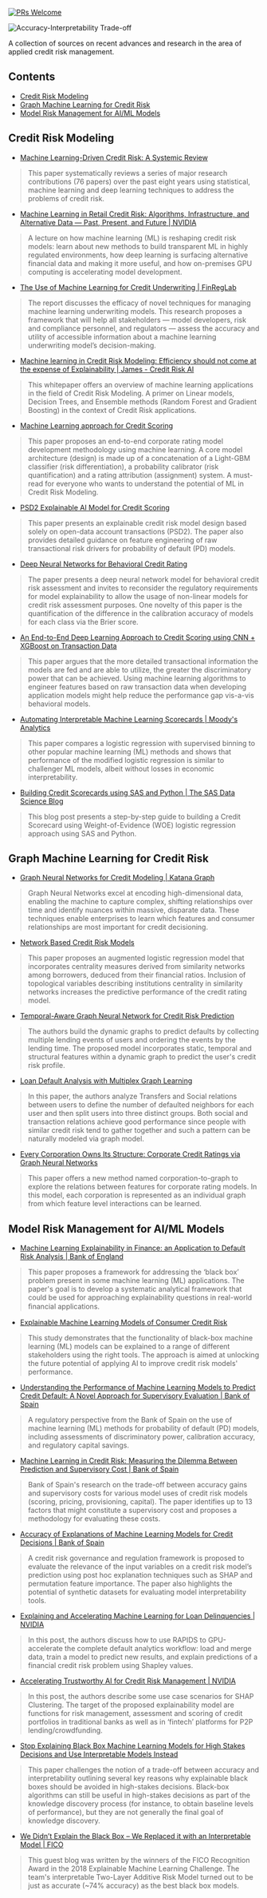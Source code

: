 [![PRs Welcome](https://img.shields.io/badge/PRs-welcome-brightgreen.svg)](https://makeapullrequest.com)

![Accuracy-Interpretability Trade-off](images/accuracy-interpretability-diagram.png)

A collection of sources on recent advances and research in the area of applied credit risk management.

## Contents

- [Credit Risk Modeling](#credit-risk-modeling)
- [Graph Machine Learning for Credit Risk](#graph-machine-learning-for-credit-risk)
- [Model Risk Management for AI/ML Models](#model-risk-management-for-aiml-models)

## Credit Risk Modeling

- [Machine Learning-Driven Credit Risk: A Systemic Review](https://link.springer.com/article/10.1007/s00521-022-07472-2) 
> This paper systematically reviews a series of major research contributions (76 papers) over the past eight years using statistical, machine learning and deep learning techniques to address the problems of credit risk.

- [Machine Learning in Retail Credit Risk: Algorithms, Infrastructure, and Alternative Data — Past, Present, and Future | NVIDIA](https://www.nvidia.com/en-us/on-demand/session/gtcspring21-s31327/) 
> A lecture on how machine learning (ML) is reshaping credit risk models: learn about new methods to build transparent ML in highly regulated environments, how deep learning is surfacing alternative financial data and making it more useful, and how on-premises GPU computing is accelerating model development.

- [The Use of Machine Learning for Credit Underwriting | FinRegLab](https://finreglab.org/ai-machine-learning/explainability-and-fairness-of-machine-learning-in-credit-underwriting/the-use-of-ml-for-credit-underwriting-market-data-science-context/) 
> The report discusses the efficacy of novel techniques for managing machine learning underwriting models. This research proposes a framework that will help all stakeholders — model developers, risk and compliance personnel, and regulators — assess the accuracy and utility of accessible information about a machine learning underwriting model’s decision-making. 

- [Machine learning in Credit Risk Modeling: Efficiency should not come at the expense of Explainability | James - Credit Risk AI](https://www.slideshare.net/YvanDeMunck/machine-learning-in-credit-risk-modeling-a-james-white-paper) 
> This whitepaper offers an overview of machine learning applications in the field of Credit Risk Modeling. A primer on Linear models, Decision Trees, and Ensemble methods (Random Forest and Gradient Boosting) in the context of Credit Risk applications.

- [Machine Learning approach for Credit Scoring](https://arxiv.org/abs/2008.01687) 
> This paper proposes an end-to-end corporate rating model development methodology using machine learning. A core model architecture (design) is made up of a concatenation of a Light-GBM classifier (risk differentiation), a probability calibrator (risk quantification) and a rating attribution (assignment) system. A must-read for everyone who wants to understand the potential of ML in Credit Risk Modeling.

- [PSD2 Explainable AI Model for Credit Scoring](https://arxiv.org/abs/2011.10367) 
> This paper presents an explainable credit risk model design based solely on open-data account transactions (PSD2). The paper also provides detailed guidance on feature engineering of raw transactional risk drivers for probability of default (PD) models.

- [Deep Neural Networks for Behavioral Credit Rating](https://www.ncbi.nlm.nih.gov/pmc/articles/PMC7824729/)
> The paper presents a deep neural network model for behavioral credit risk assessment and invites to reconsider the regulatory requirements for model explainability to allow the usage of non-linear models for credit risk assessment purposes. One novelty of this paper is the quantification of the difference in the calibration accuracy of models for each class via the Brier score.

- [An End-to-End Deep Learning Approach to Credit Scoring using CNN + XGBoost on Transaction Data](https://papers.ssrn.com/sol3/papers.cfm?abstract_id=4168935) 
> This paper argues that the more detailed transactional information the models are fed and are able to utilize, the greater the discriminatory power that can be achieved. Using machine learning algorithms to engineer features based on raw transaction data when developing application models might help reduce the performance gap vis-a-vis behavioral models.

- [Automating Interpretable Machine Learning Scorecards | Moody's Analytics](https://www.moodysanalytics.com/-/media/article/2020/Automating-Interpretable-Scorecards.pdf) 
> This paper compares a logistic regression with supervised binning to other popular machine learning (ML) methods and shows that performance of the modified logistic regression is similar to challenger ML models, albeit without losses in economic interpretability.

- [Building Credit Scorecards using SAS and Python | The SAS Data Science Blog](https://blogs.sas.com/content/subconsciousmusings/2019/01/18/building-credit-scorecards-using-statistical-methods-and-business-logic/) 
> This blog post presents a step-by-step guide to building a Credit Scorecard using Weight-of-Evidence (WOE) logistic regression approach using SAS and Python.

## Graph Machine Learning for Credit Risk

- [Graph Neural Networks for Credit Modeling | Katana Graph](https://blog.katanagraph.com/graph-neural-networks-for-credit-modeling)
> Graph Neural Networks excel at encoding high-dimensional data, enabling the machine to capture complex, shifting relationships over time and identify nuances within massive, disparate data. These techniques enable enterprises to learn which features and consumer relationships are most important for credit decisioning.

- [Network Based Credit Risk Models](https://www.tandfonline.com/doi/full/10.1080/08982112.2019.1655159) 
> This paper proposes an augmented logistic regression model that incorporates centrality measures derived from similarity networks among borrowers, deduced from their financial ratios. Inclusion of topological variables describing institutions centrality in similarity networks increases the predictive performance of the credit rating model.

- [Temporal-Aware Graph Neural Network for Credit Risk Prediction](https://epubs.siam.org/doi/abs/10.1137/1.9781611976700.79?mobileUi=0) 
> The authors build the dynamic graphs to predict defaults by collecting multiple lending events of users and ordering the events by the lending time. The proposed model incorporates static, temporal  and structural features within a dynamic graph to predict the user's credit risk profile.

- [Loan Default Analysis with Multiplex Graph Learning](https://dl.acm.org/doi/10.1145/3340531.3412724) 
> In this paper, the authors analyze Transfers and Social relations between users to define the number of defaulted neighbors for each user and then split users into three distinct groups. Both social and transaction relations achieve good performance since people with similar credit risk tend to gather together and such a pattern can be naturally modeled via graph model.

- [Every Corporation Owns Its Structure: Corporate Credit Ratings via Graph Neural Networks](https://arxiv.org/abs/2012.01933) 
> This paper offers a new method named corporation-to-graph to explore the relations between features for corporate rating models. In this model, each corporation is represented as an individual graph from which feature level interactions can be learned.

## Model Risk Management for AI/ML Models

- [Machine Learning Explainability in Finance: an Application to Default Risk Analysis | Bank of England](https://www.bankofengland.co.uk/working-paper/2019/machine-learning-explainability-in-finance-an-application-to-default-risk-analysis)
> This paper proposes a framework for addressing the ‘black box’ problem present in some machine learning (ML) applications. The paper's goal is to develop a systematic analytical framework that could be used for approaching explainability questions in real-world ﬁnancial applications.

- [Explainable Machine Learning Models of Consumer Credit Risk](https://papers.ssrn.com/sol3/papers.cfm?abstract_id=4006840)
> This study demonstrates that the functionality of black-box machine learning (ML) models can be explained to a range of different stakeholders using the right tools. The approach is aimed at unlocking the future potential of applying AI to improve credit risk models' performance.

- [Understanding the Performance of Machine Learning Models to Predict Credit Default: A Novel Approach for Supervisory Evaluation | Bank of Spain](https://papers.ssrn.com/sol3/papers.cfm?abstract_id=3774075)
> A regulatory perspective from the Bank of Spain on the use of machine learning (ML) methods for probability of default (PD) models, including assessments of discriminatory power, calibration accuracy, and regulatory capital savings.

- [Machine Learning in Credit Risk: Measuring the Dilemma Between Prediction and Supervisory Cost | Bank of Spain](https://papers.ssrn.com/sol3/papers.cfm?abstract_id=3724374)
> Bank of Spain's research on the trade-off between accuracy gains and supervisory costs for various model uses of credit risk models (scoring, pricing, provisioning, capital). The paper identifies up to 13 factors that might constitute a supervisory cost and proposes a methodology for evaluating these costs.

- [Accuracy of Explanations of Machine Learning Models for Credit Decisions | Bank of Spain](https://papers.ssrn.com/sol3/papers.cfm?abstract_id=4144780) 
> A credit risk governance and regulation framework is proposed to evaluate the relevance of the input variables on a credit risk model’s prediction using post hoc explanation techniques such as SHAP and permutation feature importance. The paper also highlights the potential of synthetic datasets for evaluating model interpretability tools.

- [Explaining and Accelerating Machine Learning for Loan Delinquencies | NVIDIA](https://developer.nvidia.com/blog/explaining-and-accelerating-machine-learning-for-loan-delinquencies/)
> In this post, the authors discuss how to use RAPIDS to GPU-accelerate the complete default analytics workflow: load and merge data, train a model to predict new results, and explain predictions of a financial credit risk problem using Shapley values.

- [Accelerating Trustworthy AI for Credit Risk Management | NVIDIA](https://developer.nvidia.com/blog/accelerating-trustworthy-ai-for-credit-risk-management/)
> In this post, the authors describe some use case scenarios for SHAP Clustering. The target of the proposed explainability model are functions for risk management, assessment and scoring of credit portfolios in traditional banks as well as in ‘fintech’ platforms for P2P lending/crowdfunding.

- [Stop Explaining Black Box Machine Learning Models for High Stakes Decisions and Use Interpretable Models Instead](https://arxiv.org/abs/1811.10154)
> This paper challenges the notion of a trade-off between accuracy and interpretability outlining several key reasons why explainable black boxes should be avoided in high-stakes decisions. Black-box algorithms can still be useful in high-stakes decisions as part of the knowledge discovery process (for instance, to obtain baseline levels of performance), but they are not generally the final goal of knowledge discovery.

- [We Didn’t Explain the Black Box – We Replaced it with an Interpretable Model | FICO](https://community.fico.com/s/blog-post/a5Q2E0000001czyUAA/fico1670)
> This guest blog was written by the winners of the FICO Recognition Award in the 2018 Explainable Machine Learning Challenge. The team's interpretable Two-Layer Additive Risk Model turned out to be just as accurate (~74% accuracy) as the best black box models.




